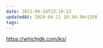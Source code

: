 ```yaml
---
date: 2023-09-24T23:19:13
updatedAt: 2024-04-21 18:34:36+1350
tags: 
---
```

https://whichjdk.com/ko/